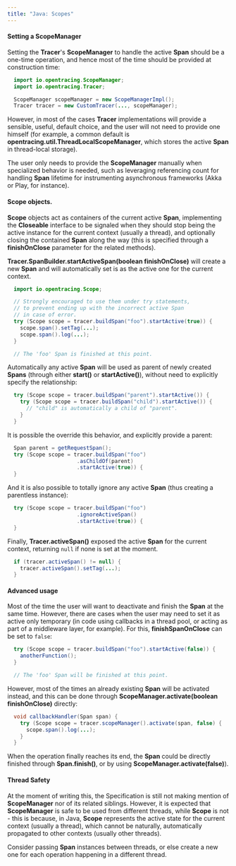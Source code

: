 ```yaml
---
title: "Java: Scopes"
---
```


#### Setting a ScopeManager

Setting the **Tracer**'s **ScopeManager** to handle the active **Span** should be a one-time operation, and hence most of the time should be provided at construction time:

```java
  import io.opentracing.ScopeManager;
  import io.opentracing.Tracer;

  ScopeManager scopeManager = new ScopeManagerImpl();
  Tracer tracer = new CustomTracer(..., scopeManager);
```

However, in most of the cases **Tracer** implementations will provide a sensible, useful, default choice, and the user will not need to provide one himself (for example, a common default is **opentracing.util.ThreadLocalScopeManager**, which stores the active **Span** in thread-local storage).

The user only needs to provide the **ScopeManager** manually when specialized behavior is needed, such as leveraging referencing count for handling **Span** lifetime for instrumenting asynchronous frameworks (Akka or Play, for instance).

#### Scope objects.

**Scope** objects act as containers of the current active **Span**, implementing the **Closeable** interface to be signaled when they should stop being the active instance for the current context (usually a thread), and optionally closing the contained **Span** along the way (this is specified through a **finishOnClose** parameter for the related methods).

**Tracer.SpanBuilder.startActiveSpan(boolean finishOnClose)** will create a new **Span** and will automatically set is as the active one for the current context.

```java
  import io.opentracing.Scope;

  // Strongly encouraged to use them under try statements,
  // to prevent ending up with the incorrect active Span
  // in case of error.
  try (Scope scope = tracer.buildSpan("foo").startActive(true)) {
    scope.span().setTag(...);
    scope.span().log(...);
  }

  // The 'foo' Span is finished at this point.
```

Automatically any active **Span** will be used as parent of newly created **Spans** (through either **start()** or **startActive()**), without need to explicitly specify the relationship:

```java
  try (Scope scope = tracer.buildSpan("parent").startActive()) {
    try (Scope scope = tracer.buildSpan("child").startActive()) {
      // "child" is automatically a child of "parent".
    }
  }
```

It is possible the override this behavior, and explicitly provide a parent:

```java
  Span parent = getRequestSpan();
  try (Scope scope = tracer.buildSpan("foo")
                      .asChildOf(parent)
                      .startActive(true)) {
  }
```

And it is also possible to totally ignore any active **Span** (thus creating a parentless instance):

```java
  try (Scope scope = tracer.buildSpan("foo")
                      .ignoreActiveSpan()
                      .startActive(true)) {
  }
```

Finally, **Tracer.activeSpan()** exposed the active **Span** for the current context, returning `null` if none is set at the moment.

```java
  if (tracer.activeSpan() != null) {
    tracer.activeSpan().setTag(...);
  }
```

#### Advanced usage

Most of the time the user will want to deactivate and finish the **Span** at the same time. However, there are cases when the user may need to set it as active only temporary (in code using callbacks in a thread pool, or acting as part of a middleware layer, for example). For this, **finishSpanOnClose** can be set to `false`:

```java
  try (Scope scope = tracer.buildSpan("foo").startActive(false)) {
    anotherFunction();
  }

  // The 'foo' Span will be finished at this point.
```

However, most of the times an already existing **Span** will be activated instead, and this can be done through **ScopeManager.activate(boolean finishOnClose)** directly:

```java
  void callbackHandler(Span span) {
    try (Scope scope = tracer.scopeManager().activate(span, false) {
      scope.span().log(...);
    }
  }
```

When the operation finally reaches its end, the **Span** could be directly finished through **Span.finish()**, or by using **ScopeManager.activate(false)**).

#### Thread Safety

At the moment of writing this, the Specification is still not making mention of **ScopeManager** nor of its related siblings. However, it is expected that **ScopeManager** is safe to be used from different threads, while **Scope** is not - this is because, in Java, **Scope** represents the active state for the current context (usually a thread), which cannot be naturally, automatically propagated to other contexts (usually other threads).

Consider passing **Span** instances between threads, or else create a new one for each operation happening in a different thread.
